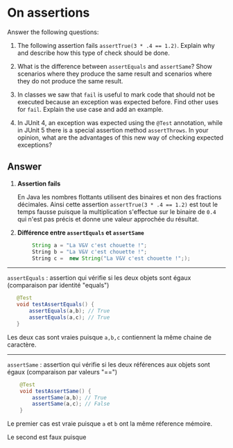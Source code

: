 # On assertions

Answer the following questions:

1. The following assertion fails `assertTrue(3 * .4 == 1.2)`. Explain why and describe how this type of check should be done.

2. What is the difference between `assertEquals` and `assertSame`? Show scenarios where they produce the same result and scenarios where they do not produce the same result.

3. In classes we saw that `fail` is useful to mark code that should not be executed because an exception was expected before. Find other uses for `fail`. Explain the use case and add an example.

4. In JUnit 4, an exception was expected using the `@Test` annotation, while in JUnit 5 there is a special assertion method `assertThrows`. In your opinion, what are the advantages of this new way of checking expected exceptions?

## Answer

1. **Assertion fails**
   
    En Java les nombres flottants utilisent des binaires et non des fractions décimales. 
    Ainsi cette assertion `assertTrue(3 * .4 == 1.2)` est tout le temps fausse puisque la multiplication s'effectue sur le binaire de `0.4` qui n'est pas précis et donne une valeur approchée du résultat.

2. **Différence entre `assertEquals` et `assertSame`**
   
```java
        String a = "La V&V c'est chouette !";
        String b = "La V&V c'est chouette !";
        String c =  new String("La V&V c'est chouette !";);
```
---

   `assertEquals` : assertion qui vérifie si les deux objets sont égaux (comparaison par identité "equals")

 ```java
    @Test
    void testAssertEquals() {
        assertEquals(a,b); // True
        assertEquals(a,c); // True
    }
```
Les deux cas sont vraies puisque `a,b,c` contiennent la même chaine de caractère.

---

   `assertSame` : assertion qui vérifie si les deux références aux objets sont égaux (comparaison par valeurs "==")

```java
    @Test
    void testAssertSame() {
        assertSame(a,b); // True
        assertSame(a,c); // False
    }
```
Le premier cas est vraie puisque `a` et `b` ont la même réference mémoire.

Le second est faux puisque 

